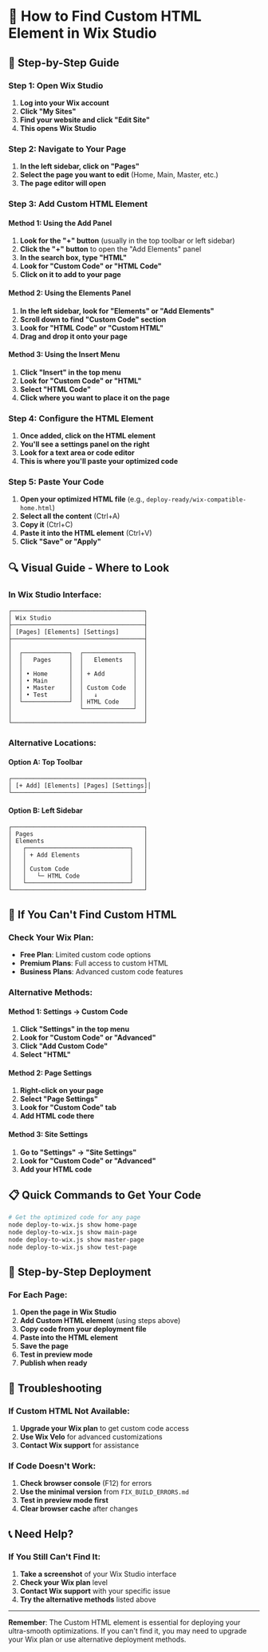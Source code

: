 # 📍 How to Find Custom HTML Element in Wix Studio

## 🎯 **Step-by-Step Guide**

### **Step 1: Open Wix Studio**
1. **Log into your Wix account**
2. **Click "My Sites"**
3. **Find your website and click "Edit Site"**
4. **This opens Wix Studio**

### **Step 2: Navigate to Your Page**
1. **In the left sidebar, click on "Pages"**
2. **Select the page you want to edit** (Home, Main, Master, etc.)
3. **The page editor will open**

### **Step 3: Add Custom HTML Element**

#### **Method 1: Using the Add Panel**
1. **Look for the "+" button** (usually in the top toolbar or left sidebar)
2. **Click the "+" button** to open the "Add Elements" panel
3. **In the search box, type "HTML"**
4. **Look for "Custom Code" or "HTML Code"**
5. **Click on it to add to your page**

#### **Method 2: Using the Elements Panel**
1. **In the left sidebar, look for "Elements" or "Add Elements"**
2. **Scroll down to find "Custom Code" section**
3. **Look for "HTML Code" or "Custom HTML"**
4. **Drag and drop it onto your page**

#### **Method 3: Using the Insert Menu**
1. **Click "Insert" in the top menu**
2. **Look for "Custom Code" or "HTML"**
3. **Select "HTML Code"**
4. **Click where you want to place it on the page**

### **Step 4: Configure the HTML Element**
1. **Once added, click on the HTML element**
2. **You'll see a settings panel on the right**
3. **Look for a text area or code editor**
4. **This is where you'll paste your optimized code**

### **Step 5: Paste Your Code**
1. **Open your optimized HTML file** (e.g., `deploy-ready/wix-compatible-home.html`)
2. **Select all the content** (Ctrl+A)
3. **Copy it** (Ctrl+C)
4. **Paste it into the HTML element** (Ctrl+V)
5. **Click "Save" or "Apply"**

## 🔍 **Visual Guide - Where to Look**

### **In Wix Studio Interface:**

```
┌─────────────────────────────────────┐
│ Wix Studio                          │
├─────────────────────────────────────┤
│ [Pages] [Elements] [Settings]       │
├─────────────────────────────────────┤
│                                     │
│  ┌─────────────┐  ┌──────────────┐  │
│  │   Pages     │  │   Elements   │  │
│  │             │  │              │  │
│  │ • Home      │  │ + Add        │  │
│  │ • Main      │  │              │  │
│  │ • Master    │  │ Custom Code  │  │
│  │ • Test      │  │   ↓          │  │
│  └─────────────┘  │ HTML Code    │  │
│                   └──────────────┘  │
│                                     │
└─────────────────────────────────────┘
```

### **Alternative Locations:**

#### **Option A: Top Toolbar**
```
┌─────────────────────────────────────┐
│ [+ Add] [Elements] [Pages] [Settings]│
└─────────────────────────────────────┘
```

#### **Option B: Left Sidebar**
```
┌─────────────────────────────────────┐
│ Pages                               │
│ Elements                            │
│   ┌─────────────────────────────┐   │
│   │ + Add Elements              │   │
│   │                             │   │
│   │ Custom Code                 │   │
│   │   └─ HTML Code              │   │
│   └─────────────────────────────┘   │
└─────────────────────────────────────┘
```

## 🚨 **If You Can't Find Custom HTML**

### **Check Your Wix Plan:**
- **Free Plan**: Limited custom code options
- **Premium Plans**: Full access to custom HTML
- **Business Plans**: Advanced custom code features

### **Alternative Methods:**

#### **Method 1: Settings → Custom Code**
1. **Click "Settings" in the top menu**
2. **Look for "Custom Code" or "Advanced"**
3. **Click "Add Custom Code"**
4. **Select "HTML"**

#### **Method 2: Page Settings**
1. **Right-click on your page**
2. **Select "Page Settings"**
3. **Look for "Custom Code" tab**
4. **Add HTML code there**

#### **Method 3: Site Settings**
1. **Go to "Settings" → "Site Settings"**
2. **Look for "Custom Code" or "Advanced"**
3. **Add your HTML code**

## 📋 **Quick Commands to Get Your Code**

```bash
# Get the optimized code for any page
node deploy-to-wix.js show home-page
node deploy-to-wix.js show main-page
node deploy-to-wix.js show master-page
node deploy-to-wix.js show test-page
```

## 🎯 **Step-by-Step Deployment**

### **For Each Page:**
1. **Open the page in Wix Studio**
2. **Add Custom HTML element** (using steps above)
3. **Copy code from your deployment file**
4. **Paste into the HTML element**
5. **Save the page**
6. **Test in preview mode**
7. **Publish when ready**

## 🔧 **Troubleshooting**

### **If Custom HTML Not Available:**
1. **Upgrade your Wix plan** to get custom code access
2. **Use Wix Velo** for advanced customizations
3. **Contact Wix support** for assistance

### **If Code Doesn't Work:**
1. **Check browser console** (F12) for errors
2. **Use the minimal version** from `FIX_BUILD_ERRORS.md`
3. **Test in preview mode first**
4. **Clear browser cache** after changes

## 📞 **Need Help?**

### **If You Still Can't Find It:**
1. **Take a screenshot** of your Wix Studio interface
2. **Check your Wix plan** level
3. **Contact Wix support** with your specific issue
4. **Try the alternative methods** listed above

---

**Remember**: The Custom HTML element is essential for deploying your ultra-smooth optimizations. If you can't find it, you may need to upgrade your Wix plan or use alternative deployment methods. 